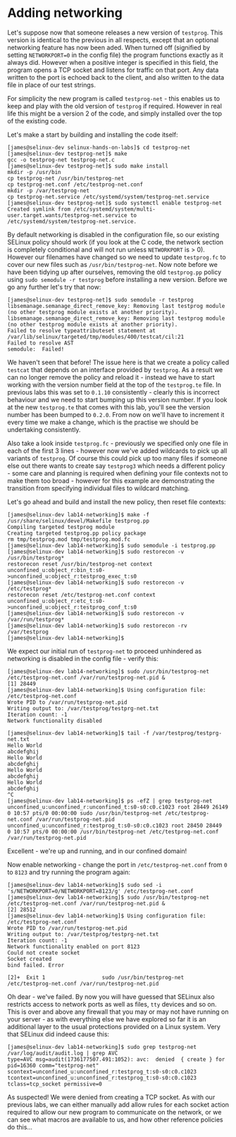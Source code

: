 # Adding networking

Let's suppose now that someone releases a new version of `testprog`. This version is identical to the previous in all respects, except that an optional networking feature has now been aded. When turned off (signified by setting `NETWORKPORT=0` in the config file) the program functions exactly as it always did. However when a positive integer is specified in this field, the program opens a TCP socket and listens for traffic on that port. Any data written to the port is echoed back to the client, and also written to the data file in place of our test strings.

For simplicity the new program is called `testprog-net` - this enables us to keep and play with the old version of `testprog` if required. However in real life this might be a version 2 of the code, and simply installed over the top of the existing code.

Let's make a start by building and installing the code itself:

```
[james@selinux-dev selinux-hands-on-labs]$ cd testprog-net
[james@selinux-dev testprog-net]$ make
gcc -o testprog-net testprog-net.c
[james@selinux-dev testprog-net]$ sudo make install
mkdir -p /usr/bin
cp testprog-net /usr/bin/testprog-net
cp testprog-net.conf /etc/testprog-net.conf
mkdir -p /var/testprog-net
cp testprog-net.service /etc/systemd/system/testprog-net.service
[james@selinux-dev testprog-net]$ sudo systemctl enable testprog-net
Created symlink from /etc/systemd/system/multi-user.target.wants/testprog-net.service to /etc/systemd/system/testprog-net.service.
```

By default networking is disabled in the configuration file, so our existing SELinux policy should work (if you look at the C code, the network section is completely conditional and will not run unless `NETWORKPORT` is > 0). However our filenames have changed so we need to update `testprog.fc` to cover our new files such as `/usr/bin/testprog-net`. Now note before we have been tidying up after ourselves, removing the old `testprog.pp` policy using `sudo semodule -r testprog` before installing a new version. Before we go any further let's try that now:

```
[james@selinux-dev testprog-net]$ sudo semodule -r testprog
libsemanage.semanage_direct_remove_key: Removing last testprog module (no other testprog module exists at another priority).
libsemanage.semanage_direct_remove_key: Removing last testprog module (no other testprog module exists at another priority).
Failed to resolve typeattributeset statement at /var/lib/selinux/targeted/tmp/modules/400/testcat/cil:21
Failed to resolve AST
semodule:  Failed!
```

We haven't seen that before! The issue here is that we create a policy called `testcat` that depends on an interface provided by `testprog`. As a result we can no longer remove the policy and reload it - instead we have to start working with the version number field at the top of the `testprog.te` file. In previous labs this was set to `0.1.10` consistently - clearly this is incorrect behaviour and we need to start bumping up this version number. If you look at the new `testprog.te` that comes with this lab, you'll see the version number has been bumped to `0.2.0`. From now on we'll have to increment it every time we make a change, which is the practise we should be undertaking consistently. 

Also take a look inside `testprog.fc` - previously we specified only one file in each of the first 3 lines - however now we've added wildcards to pick up all variants of `testprog`. Of course this could pick up too many files if someone else out there wants to create say `testprog3` which needs a different policy - some care and planning is required when defining your file contexts not to make them too broad - however for this example are demonstrating the transition from specifying individual files to wildcard matching.

Let's go ahead and build and install the new policy, then reset file contexts:

```
[james@selinux-dev lab14-networking]$ make -f /usr/share/selinux/devel/Makefile testprog.pp
Compiling targeted testprog module
Creating targeted testprog.pp policy package
rm tmp/testprog.mod tmp/testprog.mod.fc
[james@selinux-dev lab14-networking]$ sudo semodule -i testprog.pp
[james@selinux-dev lab14-networking]$ sudo restorecon -v /usr/bin/testprog*
restorecon reset /usr/bin/testprog-net context unconfined_u:object_r:bin_t:s0->unconfined_u:object_r:testprog_exec_t:s0
[james@selinux-dev lab14-networking]$ sudo restorecon -v /etc/testprog*
restorecon reset /etc/testprog-net.conf context unconfined_u:object_r:etc_t:s0->unconfined_u:object_r:testprog_conf_t:s0
[james@selinux-dev lab14-networking]$ sudo restorecon -v /var/run/testprog*
[james@selinux-dev lab14-networking]$ sudo restorecon -rv /var/testprog
[james@selinux-dev lab14-networking]$
```

We expect our initial run of `testprog-net` to proceed unhindered as networking is disabled in the config file - verify this:

```
[james@selinux-dev lab14-networking]$ sudo /usr/bin/testprog-net /etc/testprog-net.conf /var/run/testprog-net.pid &
[1] 28449
[james@selinux-dev lab14-networking]$ Using configuration file: /etc/testprog-net.conf
Wrote PID to /var/run/testprog-net.pid
Writing output to: /var/testprog/testprg-net.txt
Iteration count: -1
Network functionality disabled

[james@selinux-dev lab14-networking]$ tail -f /var/testprog/testprg-net.txt
Hello World
abcdefghij
Hello World
abcdefghij
Hello World
abcdefghij
Hello World
abcdefghij
^C
[james@selinux-dev lab14-networking]$ ps -efZ | grep testprog-net
unconfined_u:unconfined_r:unconfined_t:s0-s0:c0.c1023 root 28449 26149  0 10:57 pts/0 00:00:00 sudo /usr/bin/testprog-net /etc/testprog-net.conf /var/run/testprog-net.pid
unconfined_u:unconfined_r:testprog_t:s0-s0:c0.c1023 root 28450 28449  0 10:57 pts/0 00:00:00 /usr/bin/testprog-net /etc/testprog-net.conf /var/run/testprog-net.pid
```

Excellent - we're up and running, and in our confined domain!

Now enable networking - change the port in `/etc/testprog-net.conf` from `0` to `8123` and try running the program again:

```
[james@selinux-dev lab14-networking]$ sudo sed -i 's/NETWORKPORT=0/NETWORKPORT=8123/g' /etc/testprog-net.conf
[james@selinux-dev lab14-networking]$ sudo /usr/bin/testprog-net /etc/testprog-net.conf /var/run/testprog-net.pid &
[2] 28512
[james@selinux-dev lab14-networking]$ Using configuration file: /etc/testprog-net.conf
Wrote PID to /var/run/testprog-net.pid
Writing output to: /var/testprog/testprg-net.txt
Iteration count: -1
Network functionality enabled on port 8123
Could not create socket
Socket created
bind failed. Error

[2]+  Exit 1                  sudo /usr/bin/testprog-net /etc/testprog-net.conf /var/run/testprog-net.pid
```

Oh dear - we've failed. By now you will have guessed that SELinux also restricts access to network ports as well as files, `tty` devices and so on. This is over and above any firewall that you may or may not have running on your server - as with everything else we have explored so far it is an additional layer to the usual protections provided on a Linux system. Very that SELinux did indeed cause this:

```
[james@selinux-dev lab14-networking]$ sudo grep testprog-net /var/log/audit/audit.log | grep AVC
type=AVC msg=audit(1736177507.491:1052): avc:  denied  { create } for  pid=16360 comm="testprog-net" scontext=unconfined_u:unconfined_r:testprog_t:s0-s0:c0.c1023 tcontext=unconfined_u:unconfined_r:testprog_t:s0-s0:c0.c1023 tclass=tcp_socket permissive=0
```

As suspected! We were denied from creating a TCP socket. As with our previous labs, we can either manually add allow rules for each socket action required to allow our new program to communicate on the network, or we can see what macros are available to us, and how other reference policies do this...

